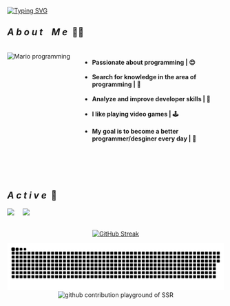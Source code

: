 <div width="100%">

<!-- Welcome -->
<div  width=100%>
  
  
[![Typing SVG](https://readme-typing-svg.herokuapp.com?font=Silkscreen&size=32&duration=4900&pause=1000&color=006AFF&random=false&width=550&lines=Hello!+My+name+is+Igor;I'm+22+years+old;I'm+a+future+developer;Welcome)](https://git.io/typing-svg)

</div> 

<!-- Sobre -->
<h2><i>A b o u t &ensp; M e</i>&ensp;🙋‍♂️</h2>
<br>
<div style="display: flex;">
<img src="https://user-images.githubusercontent.com/74038190/225813708-98b745f2-7d22-48cf-9150-083f1b00d6c9.gif" width="50%"  alt="Mario programming">

<br>

 <ul width="50%">
    <li><b>Passionate about programming | 😍</b></li><br>
    <li><b>Search for knowledge in the area of programming | 📖</b></li><br>
    <li><b>Analyze and improve developer skills
 | 🧠</b></li><br>
    <li><b>I like playing video games | 🕹️</b></li><br>
    <li><b>My goal is to become a better programmer/desginer every day | 🎯</b></li><br>
</ul>

</div>
<br>
<br>
<br>

<!-- dados -->

<h2><i>A c t i v e</i>&ensp;📌</h2>
<div width="100%">
   <a href="https://github.com/igor0liveira" style="display:flex;gap:20px" align="center">
   <img height="50%"  src="https://github-readme-stats.vercel.app/api?username=igor0liveira&show_icons=true&theme=transparent&include_all_commits=true&count_private=true"/>
   <img height="50%"  src="https://github-readme-stats.vercel.app/api/top-langs/?username=igor0liveira&layout=compact&langs_count=6&theme=transparent"/>
</div>

<div  width="100%" height="50%" style="margin-top:20px;" align="center">
  
[![GitHub Streak](https://github-readme-streak-stats.herokuapp.com?user=Igor0liveira&theme=transparent&hide_border=falso&border_radius=5&date_format=j%20M%5B%20Y%5D&card_width=950&card_height=350)](https://git.io/streak-stats)

</div>


<!-- animação -->

<picture align="center">
  <source media="(prefers-color-scheme: dark)" srcset="https://raw.githubusercontent.com/igor0liveira/igor0liveira/output/github-contribution-grid-snake-dark.svg">
  <source media="(prefers-color-scheme: light)" srcset="https://raw.githubusercontent.com/igor0liveira/igor0liveira/output/github-contribution-grid-snake-dark.svg">
  <img align="center" alt="github contribution grid snake animation" src="https://raw.githubusercontent.com/igor0liveira/igor0liveira/output/github-contribution-grid-snake.svg">
</picture>

<div align="center">


<img align="center" alt="github contribution playground of SSR" src="https://github.com/Igor0liveira/Igor0liveira/assets/174902013/a02d53a3-fe75-40d3-86c3-d4b94879e816">

</div>



<!-- contato -->
<!-- projetos -->


</div>
